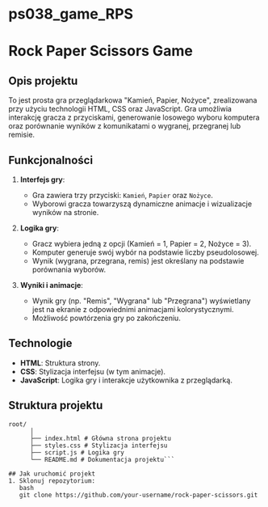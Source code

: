 # ps038_game_RPS
# Rock Paper Scissors Game

## Opis projektu
To jest prosta gra przeglądarkowa "Kamień, Papier, Nożyce", zrealizowana przy użyciu technologii HTML, CSS oraz JavaScript. Gra umożliwia interakcję gracza z przyciskami, generowanie losowego wyboru komputera oraz porównanie wyników z komunikatami o wygranej, przegranej lub remisie.

## Funkcjonalności
1. **Interfejs gry**:
   - Gra zawiera trzy przyciski: `Kamień`, `Papier` oraz `Nożyce`.
   - Wyborowi gracza towarzyszą dynamiczne animacje i wizualizacje wyników na stronie.

2. **Logika gry**:
   - Gracz wybiera jedną z opcji (Kamień = 1, Papier = 2, Nożyce = 3).
   - Komputer generuje swój wybór na podstawie liczby pseudolosowej.
   - Wynik (wygrana, przegrana, remis) jest określany na podstawie porównania wyborów.

3. **Wyniki i animacje**:
   - Wynik gry (np. "Remis", "Wygrana" lub "Przegrana") wyświetlany jest na ekranie z odpowiednimi animacjami kolorystycznymi.
   - Możliwość powtórzenia gry po zakończeniu.

## Technologie
- **HTML**: Struktura strony.
- **CSS**: Stylizacja interfejsu (w tym animacje).
- **JavaScript**: Logika gry i interakcje użytkownika z przeglądarką.

## Struktura projektu
```
root/ 
      │ 
      ├── index.html # Główna strona projektu 
      ├── styles.css # Stylizacja interfejsu 
      ├── script.js # Logika gry 
      └── README.md # Dokumentacja projektu```

## Jak uruchomić projekt
1. Sklonuj repozytorium:
   bash
   git clone https://github.com/your-username/rock-paper-scissors.git

